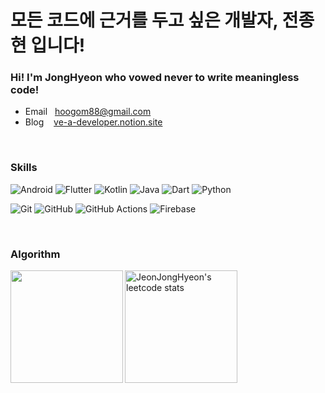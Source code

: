 # 모든 코드에 근거를 두고 싶은 개발자, 전종현 입니다!
### Hi!  I'm JongHyeon who vowed never to write meaningless code!
- Email   &nbsp;&nbsp;hoogom88@gmail.com
- Blog    &nbsp;&nbsp;&nbsp;[ve-a-developer.notion.site](https://ve-a-developer.notion.site/s-Knowtion-5bdb291d0a3a45e7951e3592976b15ad)


<br/>

### Skills
![Android](https://img.shields.io/badge/Android-3DDC84?style=for-the-badge&logo=android&logoColor=white) ![Flutter](https://img.shields.io/badge/Flutter-%2302569B.svg?style=for-the-badge&logo=Flutter&logoColor=white)
![Kotlin](https://img.shields.io/badge/kotlin-%237F52FF.svg?style=for-the-badge&logo=kotlin&logoColor=white) ![Java](https://img.shields.io/badge/java-%23ED8B00.svg?style=for-the-badge&logo=openjdk&logoColor=white) ![Dart](https://img.shields.io/badge/dart-%230175C2.svg?style=for-the-badge&logo=dart&logoColor=white) ![Python](https://img.shields.io/badge/python-3670A0?style=for-the-badge&logo=python&logoColor=ffdd54)

![Git](https://img.shields.io/badge/git-%23F05033.svg?style=for-the-badge&logo=git&logoColor=white)	![GitHub](https://img.shields.io/badge/github-%23121011.svg?style=for-the-badge&logo=github&logoColor=white) 	![GitHub Actions](https://img.shields.io/badge/github%20actions-%232671E5.svg?style=for-the-badge&logo=githubactions&logoColor=white)  ![Firebase](https://img.shields.io/badge/firebase-%23039BE5.svg?style=for-the-badge&logo=firebase)

<br/>

### Algorithm
<a href="https://github.com/hoogom88"><img align="left" style="height:180px" src="http://mazassumnida.wtf/api/generate_badge?boj=ziziwhdgus" /></a>
<a href="https://github.com/hoogom88"><img align="center" style="height:180px" src="https://leetcard.jacoblin.cool/JeonJongHyeon" alt="JeonJongHyeon's leetcode stats" /></a>
